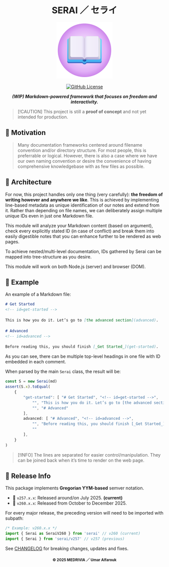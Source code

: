 <h1 align="center">SERAI ／ セライ</h1>

<p align="center">
    <img src="res/logo.svg" width="180" height="180" /><br/>
</p>

<p align="center">
    <!-- <a href="https://github.com/medrivia/serai/actions/workflows/release.yml"> -->
    <!--     <img alt="GitHub Workflow Status" src="https://img.shields.io/github/actions/workflow/status/medrivia/serai/release.yml?event=release"/> -->
    <!-- </a> -->
    <!-- <a href="https://www.npmjs.com/package/serai"> -->
    <!--     <img alt="Visit the NPM page" src="https://img.shields.io/npm/v/serai"/> -->
    <!-- </a> -->
    <a href="https://github.com/medrivia/serai/blob/master/LICENSE">
        <img alt="GitHub License" src="https://img.shields.io/github/license/medrivia/serai">
    </a>
</p>

<p align="center">
    <b><i>(WIP) Markdown-powered framework that focuses on freedom and interactivity.</i></b>
</p>

>   [!CAUTION]
>   This project is still a **proof of concept** and not yet intended for production.

## 🌠 Motivation

>   Many documentation frameworks centered around filename convention and/or directory structure. For most people, this is preferrable or logical. However, there is also a case where we have our own naming convention or desire the convenience of having comprehensive knowledgebase with as few files as possible.

## 🎁 Architecture

For now, this project handles only one thing (very carefully): **the freedom of writing however and anywhere we like**. This is achieved by implementing line-based metadata as unique identification of our notes and extend from it. Rather than depending on file names, we can deliberately assign multiple unique IDs even in just one Markdown file.

This module will analyze your Markdown content (based on argument), check every explicitly stated ID (in case of conflict) and break them into easily digestible notes that you can enhance further to be rendered as web pages.

To achieve nested/multi-level documentation, IDs gathered by Serai can be mapped into tree-structure as you desire.

This module will work on both Node.js (server) and browser (DOM).

## 🧭 Example

An example of a Markdown file:

```md
# Get Started
<!-- id=get-started -->

This is how you do it. Let’s go to [the advanced section](advanced).

# Advanced
<!-- id=advanced -->

Before reading this, you should finish [_Get Started_](get-started).
```

As you can see, there can be multiple top-level headings in one file with ID embedded in each comment.

When parsed by the main `Serai` class, the result will be:

```ts
const S = new Serai(md)
assert(S.x).toEqual(
    {
        "get-started": [ "# Get Started", "<!-- id=get-started -->",
            "", "This is how you do it. Let’s go to [the advanced section](advanced).",
            "", "# Advanced"
        ],
        advanced: [ "# Advanced", "<!-- id=advanced -->",
            "", "Before reading this, you should finish [_Get Started_](get-started).",
            ""
        ],
    }
)
```

>   [!INFO]
>   The lines are separated for easier control/manipulation. They can be joined back when it’s time to render on the web page.

## 🔔 Release Info

This package implements **Gregorian YYM-based** semver notation.

-   📅 `v257.x.x`: Released around/on July 2025. **(current)**
-   🚀 `v260.x.x`: Released from October to December 2025.

For every major release, the preceding version will need to be imported with subpath: 

```ts
/* Example: v260.x.x */
import { Serai as SeraiV260 } from 'serai' // v260 (current)
import { Serai } from 'serai/v257' // v257 (previous)
```

See [CHANGELOG](https://github.com/medrivia/serai/wiki/changelog) for breaking changes, updates and fixes.

<p align="center"><sub><strong>© 2025 MEDRIVIA ／ Umar Alfarouk</strong></sub></p>
